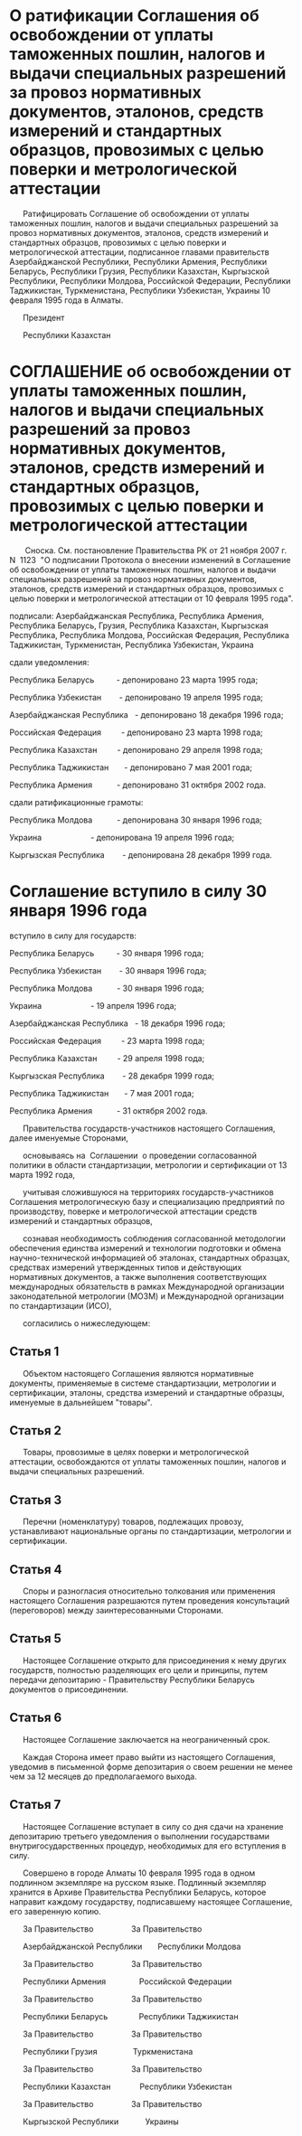 # О ратификации Соглашения об освобождении от уплаты таможенных пошлин, налогов и выдачи специальных разрешений за провоз нормативных документов, эталонов, средств измерений и стандартных образцов, провозимых с целью поверки и метрологической аттестации

      Ратифицировать Соглашение об освобождении от уплаты таможенных пошлин, налогов и выдачи специальных разрешений за провоз нормативных документов, эталонов, средств измерений и стандартных образцов, провозимых с целью поверки и метрологической аттестации, подписанное главами правительств Азербайджанской Республики, Республики Армения, Республики Беларусь, Республики Грузия, Республики Казахстан, Кыргызской Республики, Республики Молдова, Российской Федерации, Республики Таджикистан, Туркменистана, Республики Узбекистан, Украины 10 февраля 1995 года в Алматы.

      Президент

      Республики Казахстан

# СОГЛАШЕНИЕ об освобождении от уплаты таможенных пошлин, налогов и выдачи специальных разрешений за провоз нормативных документов, эталонов, средств измерений и стандартных образцов, провозимых с целью поверки и метрологической аттестации

       Сноска. См. постановление Правительства РК от 21 ноября 2007 г. N   1123   "О подписании Протокола о внесении изменений в Соглашение об освобождении от уплаты таможенных пошлин, налогов и выдачи специальных разрешений за провоз нормативных документов, эталонов, средств измерений и стандартных образцов, провозимых с целью поверки и метрологической аттестации от 10 февраля 1995 года".

подписали: Азербайджанская Республика, Республика Армения, Республика Беларусь, Грузия, Республика Казахстан, Кыргызская Республика, Республика Молдова, Российская Федерация, Республика Таджикистан, Туркменистан, Республика Узбекистан, Украина

сдали уведомления:

Республика Беларусь          - депонировано 23 марта 1995 года;

Республика Узбекистан        - депонировано 19 апреля 1995 года;

Азербайджанская Республика   - депонировано 18 декабря 1996 года;

Российская Федерация         - депонировано 23 марта 1998 года;

Республика Казахстан         - депонировано 29 апреля 1998 года;

Республика Таджикистан       - депонировано 7 мая 2001 года;

Республика Армения           - депонировано 31 октября 2002 года.

сдали ратификационные грамоты:

Республика Молдова           - депонирована 30 января 1996 года;

Украина                      - депонирована 19 апреля 1996 года;

Кыргызская Республика        - депонирована 28 декабря 1999 года.

# Соглашение вступило в силу 30 января 1996 года

вступило в силу для государств:

Республика Беларусь          - 30 января 1996 года;

Республика Узбекистан        - 30 января 1996 года;

Республика Молдова           - 30 января 1996 года;

Украина                      - 19 апреля 1996 года;

Азербайджанская Республика   - 18 декабря 1996 года;

Российская Федерация         - 23 марта 1998 года;

Республика Казахстан         - 29 апреля 1998 года;

Кыргызская Республика        - 28 декабря 1999 года;

Республика Таджикистан       - 7 мая 2001 года;

Республика Армения           - 31 октября 2002 года.

      Правительства государств-участников настоящего Соглашения, далее именуемые Сторонами,

      основываясь на  Соглашении  о проведении согласованной политики в области стандартизации, метрологии и сертификации от 13 марта 1992 года,

      учитывая сложившуюся на территориях государств-участников Соглашения метрологическую базу и специализацию предприятий по производству, поверке и метрологической аттестации средств измерений и стандартных образцов,

      сознавая необходимость соблюдения согласованной методологии обеспечения единства измерений и технологии подготовки и обмена научно-технической информацией об эталонах, стандартных образцах, средствах измерений утвержденных типов и действующих нормативных документов, а также выполнения соответствующих международных обязательств в рамках Международной организации законодательной метрологии (МОЗМ) и Международной организации по стандартизации (ИСО),

      согласились о нижеследующем:

## Статья 1

      Объектом настоящего Соглашения являются нормативные документы, применяемые в системе стандартизации, метрологии и сертификации, эталоны, средства измерений и стандартные образцы, именуемые в дальнейшем "товары".

## Статья 2

      Товары, провозимые в целях поверки и метрологической аттестации, освобождаются от уплаты таможенных пошлин, налогов и выдачи специальных разрешений.

## Статья 3

      Перечни (номенклатуру) товаров, подлежащих провозу, устанавливают национальные органы по стандартизации, метрологии и сертификации.

## Статья 4

      Споры и разногласия относительно толкования или применения настоящего Соглашения разрешаются путем проведения консультаций (переговоров) между заинтересованными Сторонами.

## Статья 5

      Настоящее Соглашение открыто для присоединения к нему других государств, полностью разделяющих его цели и принципы, путем передачи депозитарию - Правительству Республики Беларусь документов о присоединении.

## Статья 6

      Настоящее Соглашение заключается на неограниченный срок.

      Каждая Сторона имеет право выйти из настоящего Соглашения, уведомив в письменной форме депозитария о своем решении не менее чем за 12 месяцев до предполагаемого выхода.

## Статья 7

      Настоящее Соглашение вступает в силу со дня сдачи на хранение депозитарию третьего уведомления о выполнении государствами внутригосударственных процедур, необходимых для его вступления в силу.

      Совершено в городе Алматы 10 февраля 1995 года в одном подлинном экземпляре на русском языке. Подлинный экземпляр хранится в Архиве Правительства Республики Беларусь, которое направит каждому государству, подписавшему настоящее Соглашение, его заверенную копию.

      За Правительство                 За Правительство

      Азербайджанской Республики       Республики Молдова

      За Правительство                 За Правительство

      Республики Армения               Российской Федерации

      За Правительство                 За Правительство

      Республики Беларусь              Республики Таджикистан

      За Правительство                 За Правительство

      Республики Грузия                Туркменистана

      За Правительство                 За Правительство

      Республики Казахстан             Республики Узбекистан

      За Правительство                 За Правительство

      Кыргызской Республики            Украины


